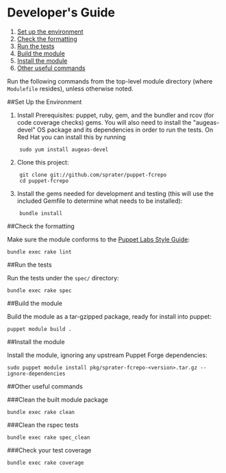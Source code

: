 # Developer's Guide

1. [Set up the environment](#set-up-the-environment)
2. [Check the formatting](#check-the-formatting)
3. [Run the tests](#run-the-tests)
4. [Build the module](#build-the-module)
5. [Install the module](#install-the-module)
6. [Other useful commands](#other-useful-commands)

Run the following commands from the top-level module directory (where 
`Modulefile` resides), unless otherwise noted.

##Set Up the Environment

1. Install Prerequisites:  puppet, ruby, gem, and the bundler and rcov (for code coverage 
checks) gems. You will also need to install the "augeas-devel" OS package and its dependencies in
order to run the tests. On Red Hat you can install this by running 
```
    sudo yum install augeas-devel
```
2. Clone this project:
```
    git clone git://github.com/sprater/puppet-fcrepo
    cd puppet-fcrepo
```
3. Install the gems needed for development and testing (this will use the included
Gemfile to determine what needs to be installed):
```
    bundle install
```

##Check the formatting

Make sure the module conforms to the [Puppet Labs Style Guide](http://docs.puppetlabs.com/guides/style_guide.html):

    bundle exec rake lint

##Run the tests

Run the tests under the `spec/` directory:

    bundle exec rake spec

##Build the module

Build the module as a tar-gzipped package, ready for install into puppet:

    puppet module build .

##Install the module

Install the module, ignoring any upstream Puppet Forge dependencies:

    sudo puppet module install pkg/sprater-fcrepo-<version>.tar.gz --ignore-dependencies

##Other useful commands

###Clean the built module package

    bundle exec rake clean

###Clean the rspec tests

    bundle exec rake spec_clean

###Check your test coverage

    bundle exec rake coverage

